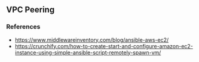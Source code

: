## VPC Peering

### References

- https://www.middlewareinventory.com/blog/ansible-aws-ec2/
- https://crunchify.com/how-to-create-start-and-configure-amazon-ec2-instance-using-simple-ansible-script-remotely-spawn-vm/
